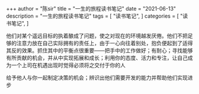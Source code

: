 +++
author = "陈sir"
title = "一生的旅程读书笔记"
date = "2021-06-13"
description = "一生的旅程读书笔记"
tags = [
    "读书笔记",
]
categories = [
    "读书笔记",
]

他们对某个遥远目标的执着酿成了问题，使之对现在的环境越发厌倦。他们不把足够的注意力放在自己实际拥有的责任上，由于一心向往着别处，抱负便起到了适得其反的效果。抓住其中的平衡点很重要——把手中的工作做好；有耐心；寻找能够有所贡献的机会，并从中实现拓展和成长；利用你的态度、活力和专注，让自己成为一个上司在机遇出现时觉得必须将之交付于你的人

给予他人与你一起制定决策的机会；辨识出他们需要开发的能力并帮助他们实现进步